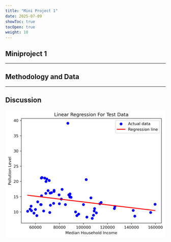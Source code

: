 ```yaml
---
title: "Mini Project 1"
date: 2025-07-09
showToc: true
tocOpen: true
weight: 10
---
```


## Miniproject 1 

---


## Methodology and Data


---


## Discussion


![Income vs Pollution Scatter Plot](income_vs_pollution_scatter.png "Income_Pollution_Scatter_Plot")